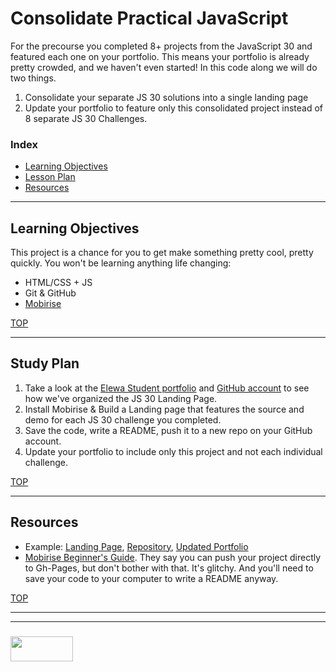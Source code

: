 # Consolidate Practical JavaScript


For the precourse you completed 8+ projects from the JavaScript 30 and featured each one on your portfolio.  This means your portfolio is already pretty crowded, and we haven't even started!  In this code along we will do two things.  
1. Consolidate your separate JS 30 solutions into a single landing page
2. Update your portfolio to feature only this consolidated project instead of 8 separate JS 30 Challenges.


### Index
* [Learning Objectives](#learning-objectives)
* [Lesson Plan](#lesson-plan)
* [Resources](#resources)

-------------

## Learning Objectives

This project is a chance for you to get make something pretty cool, pretty quickly.  You won't be learning anything life changing:
* HTML/CSS + JS
* Git & GitHub 
* [Mobirise](https://mobirise.com)



[TOP](#index)

---

## Study Plan

1. Take a look at the [Elewa Student portfolio](https://elewa-student.github.io/) and [GitHub account](https://github.com/elewa-student) to see how we've organized the JS 30 Landing Page.
2. Install Mobirise & Build a Landing page that features the source and demo for each JS 30 challenge you completed. 
3. Save the code, write a README, push it to a new repo on your GitHub account.
4. Update your portfolio to include only this project and not each individual challenge.


[TOP](#index)


---

## Resources

* Example:  [Landing Page](https://elewa-student.github.io/JS-30-Landing-Page), [Repository](https://github.com/elewa-student/JS-30-Landing-Page), [Updated Portfolio](https://elewa-student.github.io)
* [Mobirise Beginner's Guide](https://mobirise.com/help/easy-website-builder-mobirise-beginner-guide-163.html).  They say you can push your project directly to Gh-Pages, but don't bother with that.  It's glitchy.  And you'll need to save your code to your computer to write a README anyway.


[TOP](#index)


___
___
### <a href="http://elewa.education/blog" target="_blank"><img src="https://user-images.githubusercontent.com/18554853/34921062-506450ae-f97d-11e7-875f-6feeb26ad72d.png" width="100" height="40"/></a>